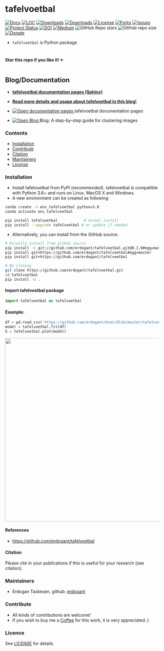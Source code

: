 # tafelvoetbal

[![Docs](https://img.shields.io/badge/Sphinx-Docs-Green)](https://erdogant.github.io/tafelvoetbal/)
[![LOC](https://sloc.xyz/github/erdogant/tafelvoetbal/?category=code)](https://github.com/erdogant/tafelvoetbal/)
[![Downloads](https://static.pepy.tech/personalized-badge/tafelvoetbal?period=month&units=international_system&left_color=grey&right_color=brightgreen&left_text=PyPI%20downloads/month)](https://pepy.tech/project/tafelvoetbal)
[![Downloads](https://static.pepy.tech/personalized-badge/tafelvoetbal?period=total&units=international_system&left_color=grey&right_color=brightgreen&left_text=Downloads)](https://pepy.tech/project/tafelvoetbal)
[![License](https://img.shields.io/badge/license-MIT-green.svg)](https://github.com/erdogant/tafelvoetbal/blob/master/LICENSE)
[![Forks](https://img.shields.io/github/forks/erdogant/tafelvoetbal.svg)](https://github.com/erdogant/tafelvoetbal/network)
[![Issues](https://img.shields.io/github/issues/erdogant/tafelvoetbal.svg)](https://github.com/erdogant/tafelvoetbal/issues)
[![Project Status](http://www.repostatus.org/badges/latest/active.svg)](http://www.repostatus.org/#active)
[![DOI](https://zenodo.org/badge/228166657.svg)](https://zenodo.org/badge/latestdoi/228166657)
[![Medium](https://img.shields.io/badge/Medium-Blog-green)](https://towardsdatascience.com/what-are-tafelvoetbal-loadings-and-biplots-9a7897f2e559)
![GitHub Repo stars](https://img.shields.io/github/stars/erdogant/tafelvoetbal)
![GitHub repo size](https://img.shields.io/github/repo-size/erdogant/tafelvoetbal)
[![Donate](https://img.shields.io/badge/Support%20this%20project-grey.svg?logo=github%20sponsors)](https://erdogant.github.io/tafelvoetbal/pages/html/Documentation.html#)
<!---[![BuyMeCoffee](https://img.shields.io/badge/buymea-coffee-yellow.svg)](https://www.buymeacoffee.com/erdogant)-->
<!---[![Coffee](https://img.shields.io/badge/coffee-black-grey.svg)](https://erdogant.github.io/donate/?currency=USD&amount=5)-->





<!---[![BuyMeCoffee](https://img.shields.io/badge/buymea-coffee-yellow.svg)](https://www.buymeacoffee.com/erdogant)-->
<!---[![Coffee](https://img.shields.io/badge/coffee-black-grey.svg)](https://erdogant.github.io/donate/?currency=USD&amount=5)-->

* ``tafelvoetbal`` is Python package

# 
**Star this repo if you like it! ⭐️**
#


## Blog/Documentation

* [**tafelvoetbal documentation pages (Sphinx)**](https://erdogant.github.io/tafelvoetbal/)
* [**Read more details and usage about tafelvoetbal in this blog!**](https://towardsdatascience.com/tafelvoetbal)

* <a href="https://erdogant.github.io/tafelvoetbal/"> <img src="https://img.shields.io/badge/Sphinx-Docs-Green" alt="Open documentation pages"/> </a> tafelvoetbal documentation pages 
* <a href="https://towardsdatascience.com/a-step-by-step-guide-for-clustering-images-4b45f9906128"> <img src="https://img.shields.io/badge/Medium-Blog-blue" alt="Open Blog"/> </a> Blog: A step-by-step guide for clustering images 


### Contents
- [Installation](#-installation)
- [Contribute](#-contribute)
- [Citation](#-citation)
- [Maintainers](#-maintainers)
- [License](#-copyright)

### Installation
* Install tafelvoetbal from PyPI (recommended). tafelvoetbal is compatible with Python 3.6+ and runs on Linux, MacOS X and Windows. 
* A new environment can be created as following:

```bash
conda create -n env_tafelvoetbal python=3.8
conda activate env_tafelvoetbal
```

```bash
pip install tafelvoetbal            # normal install
pip install --upgrade tafelvoetbal # or update if needed
```

* Alternatively, you can install from the GitHub source:
```bash
# Directly install from github source
pip install -e git://github.com/erdogant/tafelvoetbal.git@0.1.0#egg=master
pip install git+https://github.com/erdogant/tafelvoetbal#egg=master
pip install git+https://github.com/erdogant/tafelvoetbal

# By cloning
git clone https://github.com/erdogant/tafelvoetbal.git
cd tafelvoetbal
pip install -U .
```  

#### Import tafelvoetbal package
```python
import tafelvoetbal as tafelvoetbal
```

#### Example:
```python
df = pd.read_csv('https://github.com/erdogant/hnet/blob/master/tafelvoetbal/data/example_data.csv')
model = tafelvoetbal.fit(df)
G = tafelvoetbal.plot(model)
```
<p align="center">
  <img src="https://github.com/erdogant/tafelvoetbal/blob/master/docs/figs/fig1.png" width="600" />
  
</p>


#### References
* https://github.com/erdogant/tafelvoetbal

#### Citation
Please cite in your publications if this is useful for your research (see citation).
   
### Maintainers
* Erdogan Taskesen, github: [erdogant](https://github.com/erdogant)

### Contribute
* All kinds of contributions are welcome!
* If you wish to buy me a <a href="https://www.buymeacoffee.com/erdogant">Coffee</a> for this work, it is very appreciated :)

### Licence
See [LICENSE](LICENSE) for details.
